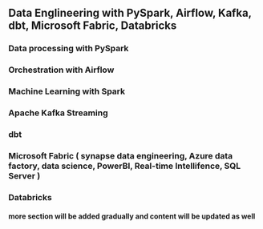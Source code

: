## Data Englineering with PySpark, Airflow, Kafka, dbt, Microsoft Fabric, Databricks

### Data processing with PySpark

### Orchestration with Airflow

### Machine Learning with Spark

### Apache Kafka Streaming

### dbt

### Microsoft Fabric ( synapse data engineering, Azure data factory, data science, PowerBI, Real-time Intellifence, SQL Server )

### Databricks

#### more section will be added gradually and content will be updated as well
